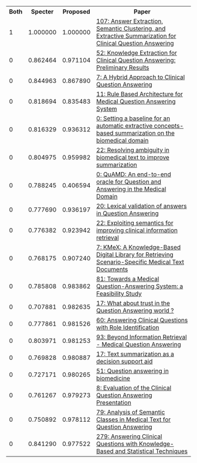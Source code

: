 <html><table><tr>
<th>Both</th>
<th>Specter</th>
<th>Proposed</th>
<th>Paper</th>
</tr>
<tr>
<td>1</td>
<td>1.000000</td>
<td>1.000000</td>
<td><a href="https://www.semanticscholar.org/paper/216f2cbdcc4c06943f38f8d1bde99a5746171b62">107: Answer Extraction, Semantic Clustering, and Extractive Summarization for Clinical Question Answering</a></td>
</tr>
<tr>
<td>0</td>
<td>0.862464</td>
<td>0.971104</td>
<td><a href="https://www.semanticscholar.org/paper/58e3df962aeea5ece0857ab6e37870857a54ee07">52: Knowledge Extraction for Clinical Question Answering: Preliminary Results</a></td>
</tr>
<tr>
<td>0</td>
<td>0.844963</td>
<td>0.867890</td>
<td><a href="https://www.semanticscholar.org/paper/cc51d1d6008a90cbea67c4df3612c53300a3f350">7: A Hybrid Approach to Clinical Question Answering</a></td>
</tr>
<tr>
<td>0</td>
<td>0.818694</td>
<td>0.835483</td>
<td><a href="https://www.semanticscholar.org/paper/1202f377f9f49f84482f9a3bf993df395971d60b">11: Rule Based Architecture for Medical Question Answering System</a></td>
</tr>
<tr>
<td>0</td>
<td>0.816329</td>
<td>0.936312</td>
<td><a href="https://www.semanticscholar.org/paper/08119369afc9f162f5d30c51c4b92ac9c8926628">0: Setting a baseline for an automatic extractive concepts-based summarization on the biomedical domain</a></td>
</tr>
<tr>
<td>0</td>
<td>0.804975</td>
<td>0.959982</td>
<td><a href="https://www.semanticscholar.org/paper/e1569b05407e96f45f3dfb4e14548e26ecb7ede8">22: Resolving ambiguity in biomedical text to improve summarization</a></td>
</tr>
<tr>
<td>0</td>
<td>0.788245</td>
<td>0.406594</td>
<td><a href="https://www.semanticscholar.org/paper/b041aab25ddd370001c2195fa3e3ec8e57e1d270">0: QuAMD: An end-to-end oracle for Question and Answering in the Medical Domain</a></td>
</tr>
<tr>
<td>0</td>
<td>0.777690</td>
<td>0.936197</td>
<td><a href="https://www.semanticscholar.org/paper/4d353d7ddda329b02b2e146231043e2bfbe57f44">20: Lexical validation of answers in Question Answering</a></td>
</tr>
<tr>
<td>0</td>
<td>0.776382</td>
<td>0.923942</td>
<td><a href="https://www.semanticscholar.org/paper/69dd23de239b57ff6baed8d30fd06075c56df1d1">22: Exploiting semantics for improving clinical information retrieval</a></td>
</tr>
<tr>
<td>0</td>
<td>0.768175</td>
<td>0.907240</td>
<td><a href="https://www.semanticscholar.org/paper/6da2871e43cb5e846caf78639f3183fb3ab00a1f">7: KMeX: A Knowledge-Based Digital Library for Retrieving Scenario-Specific Medical Text Documents</a></td>
</tr>
<tr>
<td>0</td>
<td>0.785808</td>
<td>0.983862</td>
<td><a href="https://www.semanticscholar.org/paper/c4b8d9557719a0209cbb3fe75ef0e77a3a3ebddf">81: Towards a Medical Question-Answering System: a Feasibility Study</a></td>
</tr>
<tr>
<td>0</td>
<td>0.707881</td>
<td>0.982635</td>
<td><a href="https://www.semanticscholar.org/paper/b21a15247617f65df657146ff5934e3f70f6cb24">17: What about trust in the Question Answering world ?</a></td>
</tr>
<tr>
<td>0</td>
<td>0.777861</td>
<td>0.981526</td>
<td><a href="https://www.semanticscholar.org/paper/c58668d790804f1320e3e1bcc65c86041dac2049">60: Answering Clinical Questions with Role Identification</a></td>
</tr>
<tr>
<td>0</td>
<td>0.803971</td>
<td>0.981253</td>
<td><a href="https://www.semanticscholar.org/paper/51a99a4a41a67aef3035ee5a9100025b1a8bc7c3">93: Beyond Information Retrieval - Medical Question Answering</a></td>
</tr>
<tr>
<td>0</td>
<td>0.769828</td>
<td>0.980887</td>
<td><a href="https://www.semanticscholar.org/paper/524380f0d9543a31dc4bf888b711529df515b1c4">17: Text summarization as a decision support aid</a></td>
</tr>
<tr>
<td>0</td>
<td>0.727171</td>
<td>0.980265</td>
<td><a href="https://www.semanticscholar.org/paper/d48c04d63dea004fbe7aab88369c63df2c3cfbcc">51: Question answering in biomedicine</a></td>
</tr>
<tr>
<td>0</td>
<td>0.761267</td>
<td>0.979273</td>
<td><a href="https://www.semanticscholar.org/paper/4a063628cccb5e4005e7cf8c9587fe29c7020681">8: Evaluation of the Clinical Question Answering Presentation</a></td>
</tr>
<tr>
<td>0</td>
<td>0.750892</td>
<td>0.978112</td>
<td><a href="https://www.semanticscholar.org/paper/bea44eadbc3e380835df1701251c6aa89d03fe0c">79: Analysis of Semantic Classes in Medical Text for Question Answering</a></td>
</tr>
<tr>
<td>0</td>
<td>0.841290</td>
<td>0.977522</td>
<td><a href="https://www.semanticscholar.org/paper/9e89e07ad1b5c8b47d6543dbf3795601a48b6fd0">279: Answering Clinical Questions with Knowledge-Based and Statistical Techniques</a></td>
</tr>
</table></html>
